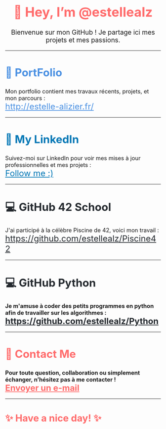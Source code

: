 <h1 align="center" style="font-size: 3em; color: #ff6b6b;">👋 Hey, I’m <strong>@estellealz</strong></h1>

<p align="center" style="font-size: 1.5em;">Bienvenue sur mon GitHub ! Je partage ici mes projets et mes passions.</p>

---

<h2 style="font-size: 2.5em; color: #4a90e2;">🎨 <strong>PortFolio</strong></h2>
<p style="font-size: 1.3em;">
Mon portfolio contient mes travaux récents, projets, et mon parcours :
<br><a href="http://estelle-alizier.fr/" style="font-size: 1.5em; color: #4a90e2;">http://estelle-alizier.fr/</a>
</p>

---

<h2 style="font-size: 2.5em; color: #0077b5;">🔗 <strong>My LinkedIn</strong></h2>
<p style="font-size: 1.3em;">
Suivez-moi sur LinkedIn pour voir mes mises à jour professionnelles et mes projets :
<br><a href="https://www.linkedin.com/in/estelle-alizier-5b1208298/" style="font-size: 1.5em; color: #0077b5;">Follow me :)</a>
</p>

---

<h2 style="font-size: 2.5em; color: #24292e;">💻 <strong>GitHub 42 School</strong></h2>
<p style="font-size: 1.3em;">
J'ai participé à la célèbre Piscine de 42, voici mon travail :
<br><a href="https://github.com/estellealz/Piscine42" style="font-size: 1.5em; color: #24292e;">https://github.com/estellealz/Piscine42</a>
</p>

---
<h2 style="font-size: 2.5em; color: #24292e;">💻 <strong>GitHub Python<strong></h2>
<p style="font-size: 1.3em;">
Je m'amuse à coder des petits programmes en python afin de travailler sur les algorithmes : 
<br><a href="https://github.com/estellealz/Python" style="font-size: 1.5em; color: #24292e;">https://github.com/estellealz/Python</a>
</p>

---

<h2 style="font-size: 2.5em; color: #ff6b6b;">💌 <strong>Contact Me</strong></h2>
<p style="font-size: 1.3em;">
Pour toute question, collaboration ou simplement échanger, n’hésitez pas à me contacter !
<br><a href="mailto:alzestelle@gmail.com" style="font-size: 1.5em; color: #ff6b6b;">Envoyer un e-mail</a>
</p>

---

<h3 style="font-size: 2.2em; color: #ff6b6b;">✨ Have a nice day! ✨</h3>
